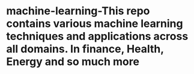 # machine-learning-This repo contains various machine learning techniques and applications across all domains. In finance, Health, Energy and so much more
